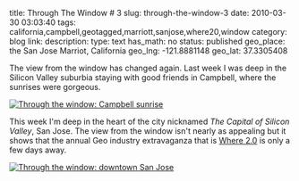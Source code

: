 title: Through The Window # 3
slug: through-the-window-3
date: 2010-03-30 03:03:40
tags: california,campbell,geotagged,marriott,sanjose,where20,window
category: blog
link: 
description: 
type: text
has_math: no
status: published
geo_place: the San Jose Marriot, California
geo_lng: -121.8881148
geo_lat: 37.3305408

The view from the window has changed again. Last week I was deep in the Silicon Valley suburbia staying with good friends in Campbell, where the sunrises were gorgeous.

[![Through the window: Campbell sunrise](https://farm3.static.flickr.com/2709/4474479665_9037b50d07.jpg)](https://www.flickr.com/photos/vicchi/4474479665/ "Through the window: Campbell sunrise")

This week I'm deep in the heart of the city nicknamed *The Capital of Silicon Valley*, San Jose. The view from the window isn't nearly as appealing but it shows that the annual Geo industry extravaganza that is [Where 2.0](https://en.oreilly.com/where2010/ "https://en.oreilly.com/where2010/") is only a few days away.

[![Through the window: downtown San Jose](https://farm5.static.flickr.com/4008/4474480165_f24bbf22d3.jpg)](https://www.flickr.com/photos/vicchi/4474480165/ "Through the window: downtown San Jose")




